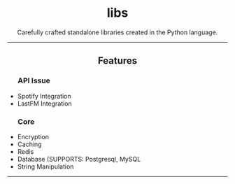 <h1 align="center">libs</h1>
<p align="center">Carefully crafted standalone libraries created in the Python language.</p>
</p>

<!-- Divider -->
<hr>

<!-- Features -->
<div align="center">
  <h2>Features</h2>
  <ul align="left">
    <h3>API Issue</h3>
    <li>Spotify Integration</li>
    <li>LastFM Integration</li>
    <h3>Core</h3>
    <li>Encryption</li>
    <li>Caching</li>
    <li>Redis</li>
    <li>Database (SUPPORTS: Postgresql, MySQL</li>
    <li>String Manipulation</li>
  </ul>
</div>

<!-- Divider -->
<hr>
